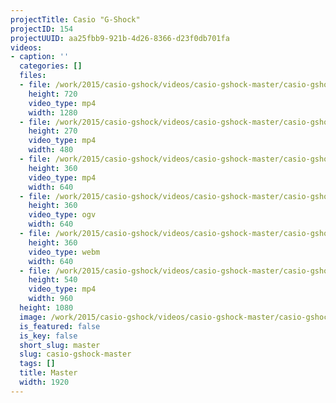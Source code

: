 ```yaml
---
projectTitle: Casio "G-Shock"
projectID: 154
projectUUID: aa25fbb9-921b-4d26-8366-d23f0db701fa
videos:
- caption: ''
  categories: []
  files:
  - file: /work/2015/casio-gshock/videos/casio-gshock-master/casio-gshock-1280x720.mp4
    height: 720
    video_type: mp4
    width: 1280
  - file: /work/2015/casio-gshock/videos/casio-gshock-master/casio-gshock-480x270.mp4
    height: 270
    video_type: mp4
    width: 480
  - file: /work/2015/casio-gshock/videos/casio-gshock-master/casio-gshock-640x360.mp4
    height: 360
    video_type: mp4
    width: 640
  - file: /work/2015/casio-gshock/videos/casio-gshock-master/casio-gshock-640x360.ogv
    height: 360
    video_type: ogv
    width: 640
  - file: /work/2015/casio-gshock/videos/casio-gshock-master/casio-gshock-640x360.webm
    height: 360
    video_type: webm
    width: 640
  - file: /work/2015/casio-gshock/videos/casio-gshock-master/casio-gshock-960x540.mp4
    height: 540
    video_type: mp4
    width: 960
  height: 1080
  image: /work/2015/casio-gshock/videos/casio-gshock-master/casio-gshock-08.jpg
  is_featured: false
  is_key: false
  short_slug: master
  slug: casio-gshock-master
  tags: []
  title: Master
  width: 1920
---
```

